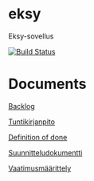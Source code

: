 # eksy
Eksy-sovellus

[![Build Status](https://travis-ci.org/EksyApp/eksy.svg?branch=master)](https://travis-ci.org/EksyApp/eksy)

# Documents

[Backlog](https://goo.gl/6SSsyu)

[Tuntikirjanpito](https://goo.gl/n8PDN8)

[Definition of done](https://goo.gl/jmgYKs)

[Suunnitteludokumentti](https://goo.gl/oFYyb3)

[Vaatimusmäärittely](https://goo.gl/LzoNs1)

